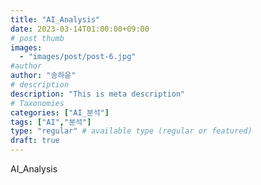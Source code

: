 ```yaml
---
title: "AI_Analysis"
date: 2023-03-14T01:00:00+09:00
# post thumb
images:
  - "images/post/post-6.jpg"
#author
author: "송하윤"
# description
description: "This is meta description"
# Taxonomies
categories: ["AI_분석"]
tags: ["AI","분석"]
type: "regular" # available type (regular or featured)
draft: true
---
```


AI_Analysis